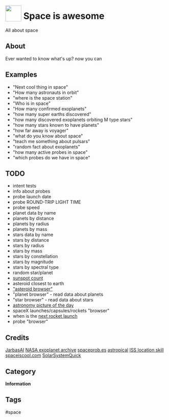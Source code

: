 # <img src='https://rawgithub.com/FortAwesome/Font-Awesome/master/advanced-options/raw-svg/solid/user-astronaut.svg' card_color='#40DBB0' width='50' height='50' style='vertical-align:bottom'/> Space is awesome

All about space

## About 

Ever wanted to know what's up? now you can

## Examples 
 - "Next cool thing in space"
 - "How many astronauts in orbit"
 - "where is the space station"
 - "Who is in space"
 - "How many confirmed exoplanets"
 - "how many super earths discovered"
 - "how many discovered exoplanets orbiting M type stars"
 - "how many stars known to have planets"
 - "how far away is voyager"
 - "what do you know about space"
 - "teach me something about pulsars"
 - "random fact about exoplanets"
 - "how many active probes in space"
 - "which probes do we have in space"
 
## TODO
- intent tests
- info about probes
- probe launch date
- probe ROUND-TRIP LIGHT TIME
- probe speed
- planet data by name
- planets by distance
- planets by radius
- planets by mass
- stars data by name
- stars by distance
- stars by radius
- stars by mass
- stars by constellation
- stars by magnitude
- stars by spectral type
- random star/planet
- [sunspot count](https://github.com/BoatrightTBC/sunspots)
- asteroid closest to earth
- ["asteroid browser"](https://github.com/JarbasAI/ZZZ-near-earth-object-tracking-skill)
- "planet browser" - read data about planets
- "star browser" - read data about stars
- [astronomy picture of the day](https://github.com/JarbasAI/ZZZ-astronomy-picture-of-the-day-skill)
- spaceX launches/capsules/rockets "browser"
- when is the [next rocket launch](https://github.com/marksev1/Mycroft-SpaceLaunch-Skill)
- probe "browser"

## Credits 
[JarbasAI](https://jarbasal.github.io)
[NASA exoplanet archive](https://exoplanetarchive.ipac.caltech.edu/)
[spaceprob.es](https://spaceprob.es/)
[astropical](http://www.astropical.space)
[ISS location skill](https://github.com/lachendeKatze/skill-iss-location)
[spaceiscool.com](http://spaceiscool.com)
[SolarSystemQuick](https://www.solarsystemquick.com)

## Category
**Information**

## Tags

#space 